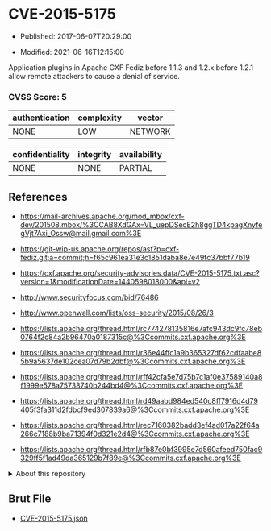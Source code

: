 # CVE-2015-5175

- Published: 2017-06-07T20:29:00

- Modified: 2021-06-16T12:15:00

Application plugins in Apache CXF Fediz before 1.1.3 and 1.2.x before 1.2.1 allow remote attackers to cause a denial of service.

### CVSS Score: **5**

| authentication | complexity | vector |
| --- | --- | --- |
| NONE | LOW | NETWORK |

| confidentiality | integrity | availability |
| --- | --- | --- |
| NONE | NONE | PARTIAL |

## References

* https://mail-archives.apache.org/mod_mbox/cxf-dev/201508.mbox/%3CCAB8XdGAx=VL_uepDSecE2h8ggTD4kpagXnyfegVjt7Axi_Ossw@mail.gmail.com%3E

* https://git-wip-us.apache.org/repos/asf?p=cxf-fediz.git;a=commit;h=f65c961ea31e3c1851daba8e7e49fc37bbf77b19

* https://cxf.apache.org/security-advisories.data/CVE-2015-5175.txt.asc?version=1&modificationDate=1440598018000&api=v2

* http://www.securityfocus.com/bid/76486

* http://www.openwall.com/lists/oss-security/2015/08/26/3

* https://lists.apache.org/thread.html/rc774278135816e7afc943dc9fc78eb0764f2c84a2b96470a0187315c@%3Ccommits.cxf.apache.org%3E

* https://lists.apache.org/thread.html/r36e44ffc1a9b365327df62cdfaabe85b9a5637de102cea07d79b2dbf@%3Ccommits.cxf.apache.org%3E

* https://lists.apache.org/thread.html/rff42cfa5e7d75b7c1af0e37589140a8f1999e578a75738740b244bd4@%3Ccommits.cxf.apache.org%3E

* https://lists.apache.org/thread.html/rd49aabd984ed540c8ff7916d4d79405f3fa311d2fdbcf9ed307839a6@%3Ccommits.cxf.apache.org%3E

* https://lists.apache.org/thread.html/rec7160382badd3ef4ad017a22f64a266c7188b9ba71394f0d321e2d4@%3Ccommits.cxf.apache.org%3E

* https://lists.apache.org/thread.html/rfb87e0bf3995e7d560afeed750fac9329ff5f1ad49da365129b7f89e@%3Ccommits.cxf.apache.org%3E

<details>
<summary>About this repository</summary> 

  This repository is part of the project [Live Hack CVE](https://github.com/Live-Hack-CVE). Main website can be found [www.live-hack.org](https://www.live-hack.org) 
  
  Made by [Sn0wAlice](https://github.com/Sn0wAlice) for the people that care about security and need to have a feed of the latest CVEs. Hope you enjoy it, don't forget to star the repo and follow me on [Twitter](https://twitter.com/Sn0wAlice) and [Github](https://github.com/Sn0wAlice). And that is my [personnal website](https://www.alice-snow.me/)

  - [Home Page](https://github.com/Live-Hack-CVE)
  - [Framework](https://github.com/Live-Hack-CVE/cve-framework)
  - [CVE database](https://github.com/Live-Hack-CVE/full_database)
  - [Changelog](https://github.com/Live-Hack-CVE/Changelog)
</details>

## Brut File

* [CVE-2015-5175.json](https://raw.githubusercontent.com/Live-Hack-CVE/full_database/main/cves/2015/CVE-2015-5175.json)

